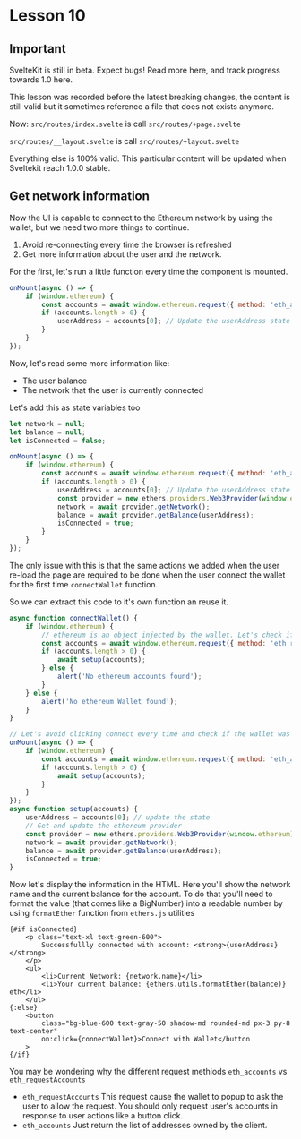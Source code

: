 # Lesson 10
## Important

SvelteKit is still in beta. Expect bugs! Read more here, and track progress towards 1.0 here. 

This lesson was recorded before the latest breaking changes, the content is still valid but it sometimes reference a file that does not exists anymore.

Now: 
`src/routes/index.svelte` is call `src/routes/+page.svelte`

`src/routes/__layout.svelte` is call `src/routes/+layout.svelte`


Everything else is 100% valid. This particular content will be updated when Sveltekit reach 1.0.0 stable.


## Get network information

<!-- ALL-CONTRIBUTORS-BADGE:START - Do not remove or modify this section -->
<!-- ALL-CONTRIBUTORS-BADGE:END -->

Now the UI is capable to connect to the Ethereum network by using the wallet, but we need two more things to continue.

1. Avoid re-connecting every time the browser is refreshed
2. Get more information about the user and the network.

For the first, let's run a little function every time the component is mounted.

```javascript
onMount(async () => {
	if (window.ethereum) {
		const accounts = await window.ethereum.request({ method: 'eth_accounts' }); // Just get the accounts but without permissions
		if (accounts.length > 0) {
			userAddress = accounts[0]; // Update the userAddress state variable
		}
	}
});
```

Now, let's read some more information like:

- The user balance
- The network that the user is currently connected

Let's add this as state variables too

```javascript
let network = null;
let balance = null;
let isConnected = false;

onMount(async () => {
	if (window.ethereum) {
		const accounts = await window.ethereum.request({ method: 'eth_accounts' }); // Just get the accounts but without permissions
		if (accounts.length > 0) {
			userAddress = accounts[0]; // Update the userAddress state variable
			const provider = new ethers.providers.Web3Provider(window.ethereum);
			network = await provider.getNetwork();
			balance = await provider.getBalance(userAddress);
			isConnected = true;
		}
	}
});
```

The only issue with this is that the same actions we added when the user re-load the page are required to be done when the user connect the wallet for the first time `connectWallet` function.

So we can extract this code to it's own function an reuse it.

```javascript
async function connectWallet() {
	if (window.ethereum) {
		// ethereum is an object injected by the wallet. Let's check if is available
		const accounts = await window.ethereum.request({ method: 'eth_requestAccounts' }); // use the request method to get the accounts, aka logging in to Metamask
		if (accounts.length > 0) {
			await setup(accounts);
		} else {
			alert('No ethereum accounts found');
		}
	} else {
		alert('No ethereum Wallet found');
	}
}

// Let's avoid clicking connect every time and check if the wallet was already connected
onMount(async () => {
	if (window.ethereum) {
		const accounts = await window.ethereum.request({ method: 'eth_accounts' }); // get the accounts
		if (accounts.length > 0) {
			await setup(accounts);
		}
	}
});
async function setup(accounts) {
	userAddress = accounts[0]; // update the state
	// Get and update the ethereum provider
	const provider = new ethers.providers.Web3Provider(window.ethereum);
	network = await provider.getNetwork();
	balance = await provider.getBalance(userAddress);
	isConnected = true;
}
```

Now let's display the information in the HTML.
Here you'll show the network name and the current balance for the account. To do that you'll need to format the value (that comes like a BigNumber) into a readable number by using `formatEther` function from `ethers.js` utilities

```svelte
{#if isConnected}
	<p class="text-xl text-green-600">
		Successfullly connected with account: <strong>{userAddress}</strong>
	</p>
	<ul>
		<li>Current Network: {network.name}</li>
		<li>Your current balance: {ethers.utils.formatEther(balance)} eth</li>
	</ul>
{:else}
	<button
		class="bg-blue-600 text-gray-50 shadow-md rounded-md px-3 py-8 text-center"
		on:click={connectWallet}>Connect with Wallet</button
	>
{/if}
```

You may be wondering why the different request methiods `eth_accounts` vs `eth_requestAccounts`

- `eth_requestAccounts` This request cause the wallet to popup to ask the user to allow the request. You should only request user's accounts in response to user actions like a button click.
- `eth_accounts` Just return the list of addresses owned by the client.